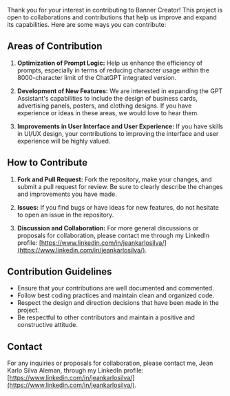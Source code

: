 Thank you for your interest in contributing to Banner Creator! This project is open to collaborations and contributions that help us improve and expand its capabilities. Here are some ways you can contribute:

## Areas of Contribution

1. **Optimization of Prompt Logic:** Help us enhance the efficiency of prompts, especially in terms of reducing character usage within the 8000-character limit of the ChatGPT integrated version.
    
2. **Development of New Features:** We are interested in expanding the GPT Assistant's capabilities to include the design of business cards, advertising panels, posters, and clothing designs. If you have experience or ideas in these areas, we would love to hear them.
    
3. **Improvements in User Interface and User Experience:** If you have skills in UI/UX design, your contributions to improving the interface and user experience will be highly valued.
    

## How to Contribute

1. **Fork and Pull Request:** Fork the repository, make your changes, and submit a pull request for review. Be sure to clearly describe the changes and improvements you have made.
    
2. **Issues:** If you find bugs or have ideas for new features, do not hesitate to open an issue in the repository.
    
3. **Discussion and Collaboration:** For more general discussions or proposals for collaboration, please contact me through my LinkedIn profile: [https://www.linkedin.com/in/jeankarlosilva/](https://www.linkedin.com/in/jeankarlosilva/).
    

## Contribution Guidelines

- Ensure that your contributions are well documented and commented.
- Follow best coding practices and maintain clean and organized code.
- Respect the design and direction decisions that have been made in the project.
- Be respectful to other contributors and maintain a positive and constructive attitude.

## Contact

For any inquiries or proposals for collaboration, please contact me, Jean Karlo Silva Aleman, through my LinkedIn profile: [https://www.linkedin.com/in/jeankarlosilva/](https://www.linkedin.com/in/jeankarlosilva/).